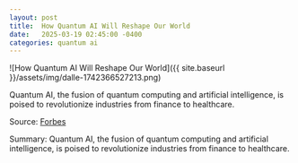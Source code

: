 ```yaml
---
layout: post
title:  How Quantum AI Will Reshape Our World
date:   2025-03-19 02:45:00 -0400
categories: quantum ai
---
```


![How Quantum AI Will Reshape Our World]({{ site.baseurl }}/assets/img/dalle-1742366527213.png)

Quantum AI, the fusion of quantum computing and artificial intelligence, is poised to revolutionize industries from finance to healthcare.

Source: [Forbes](https://www.forbes.com/sites/bernardmarr/2024/10/08/the-next-breakthrough-in-artificial-intelligence-how-quantum-ai-will-reshape-our-world/)

Summary: Quantum AI, the fusion of quantum computing and artificial intelligence, is poised to revolutionize industries from finance to healthcare.

<!-- Add info graph here -->
